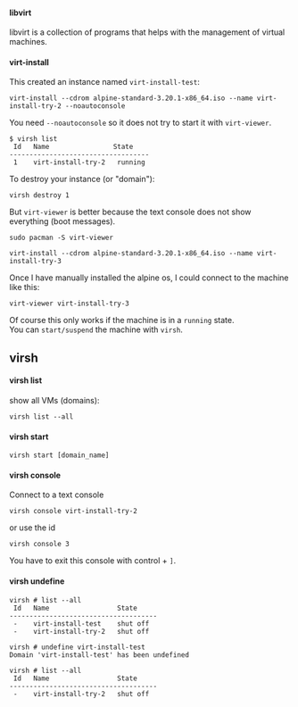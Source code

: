 #### libvirt

libvirt is a collection of programs that helps with the management of virtual machines.

#### virt-install

This created an instance named `virt-install-test`:
```
virt-install --cdrom alpine-standard-3.20.1-x86_64.iso --name virt-install-try-2 --noautoconsole
```
You need `--noautoconsole` so it does not try to start it with `virt-viewer`.

```
$ virsh list
 Id   Name                State
-----------------------------------
 1    virt-install-try-2   running
```

To destroy your instance (or "domain"):
```
virsh destroy 1
```

But `virt-viewer` is better because the text console does not show everything (boot messages).

```
sudo pacman -S virt-viewer
```

```
virt-install --cdrom alpine-standard-3.20.1-x86_64.iso --name virt-install-try-3
```

Once I have manually installed the alpine os, I could connect to the machine like this:
```
virt-viewer virt-install-try-3
```
Of course this only works if the machine is in a `running` state.\
You can `start/suspend` the machine with `virsh`.

## virsh

#### virsh list

show all VMs (domains):
```
virsh list --all
```

#### virsh start

```
virsh start [domain_name]
```

#### virsh console

Connect to a text console
```
virsh console virt-install-try-2
```
or use the id
```
virsh console 3
```

You have to exit this console with control + `]`.

#### virsh undefine

```
virsh # list --all
 Id   Name                 State
-------------------------------------
 -    virt-install-test    shut off
 -    virt-install-try-2   shut off

virsh # undefine virt-install-test
Domain 'virt-install-test' has been undefined

virsh # list --all
 Id   Name                 State
-------------------------------------
 -    virt-install-try-2   shut off
```
